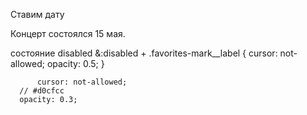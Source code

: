 
Ставим дату
<p>Концерт состоялся <time datetime="2021-07-25 15:00">15 мая</time>.</p>

состояние disabled
    &:disabled + .favorites-mark__label {
      cursor: not-allowed;
      opacity: 0.5;
    }
    
    
          cursor: not-allowed;
      // #d0cfcc
      opacity: 0.3;
      
      